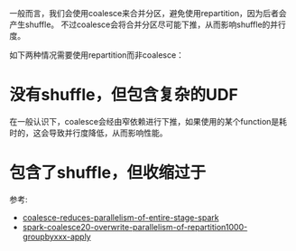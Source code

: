 一般而言，我们会使用coalesce来合并分区，避免使用repartition，因为后者会产生shuffle。
不过coalesce会将合并分区尽可能下推，从而影响shuffle的并行度。

如下两种情况需要使用repartition而非coalesce：

# 没有shuffle，但包含复杂的UDF
在一般认识下，coalesce会经由窄依赖进行下推，如果使用的某个function是耗时的，这会导致并行度降低，从而影响性能。

# 包含了shuffle，但收缩过于



参考:
- [coalesce-reduces-parallelism-of-entire-stage-spark](https://stackoverflow.com/questions/44494656/coalesce-reduces-parallelism-of-entire-stage-spark)
- [spark-coalesce20-overwrite-parallelism-of-repartition1000-groupbyxxx-apply](https://stackoverflow.com/questions/57952905/spark-coalesce20-overwrite-parallelism-of-repartition1000-groupbyxxx-apply)